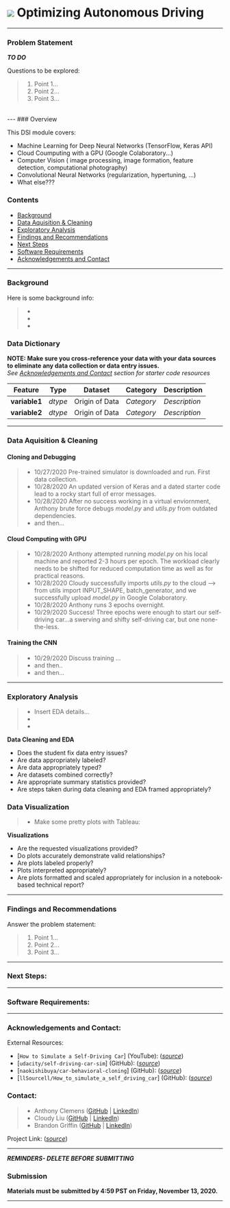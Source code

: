 # ![](https://ga-dash.s3.amazonaws.com/production/assets/logo-9f88ae6c9c3871690e33280fcf557f33.png) Optimizing Autonomous Driving
---
### Problem Statement
***TO DO***

  Questions to be explored:
> 1. Point 1...
> 2. Point 2...
> 3. Point 3...
<br>
---
### Overview

This DSI module covers:

- Machine Learning for Deep Neural Networks (TensorFlow, Keras API)
- Cloud Coumputing with a GPU (Google Colaboratory...)
- Computer Vision ( image processing, image formation, feature detection, computational photography)
- Convolutional Neural Networks (regularization, hypertuning, ...)
- What else???

### Contents

* [Background](#background)
* [Data Aquisition & Cleaning](#data_aquisition_and_cleaning)
* [Exploratory Analysis](#exploratory_analysis)
* [Findings and Recommendations](#findings_and_recommendations)
* [Next Steps](#next_steps)
* [Software Requirements](#software_requirements)
* [Acknowledgements and Contact](#acknowledgements_and_contact)
---
<a id='background'></a>
### Background

Here is some background info:
> * 
> *
> *

### Data Dictionary

**NOTE: Make sure you cross-reference your data with your data sources to eliminate any data collection or data entry issues.**<br>
*See [Acknowledgements and Contact](#acknowledgements_and_contact) section for starter code resources*<br>

|Feature|Type|Dataset|Category|Description|
|---|---|---|---|---|
|**variable1**|*dtype*|Origin of Data|*Category*|*Description*|
|**variable2**|*dtype*|Origin of Data|*Category*|*Description*|

---
<a id='data_aquisition_and_cleaning'></a>
### Data Aquisition & Cleaning
#### Cloning and Debugging

> * 10/27/2020 Pre-trained simulator is downloaded and run. First data collection.
> * 10/28/2020 An updated version of Keras and a dated starter code lead to a rocky start full of error messages.
> * 10/28/2020 After no success working in a virtual enviornment, Anthony brute force debugs *model.py* and *utils.py* from outdated dependencies.
> * and then...

#### Cloud Computing with GPU

> * 10/28/2020 Anthony attempted running *model.py* on his local machine and reported 2-3 hours per epoch. The workload clearly needs to be shifted for reduced computation time as well as for practical reasons.
> * 10/28/2020 Cloudy successfully imports *utils.py* to the cloud --> from utils import INPUT_SHAPE, batch_generator, and we successfully upload *model.py* in Google Colaboratory. 
> * 10/28/2020 Anthony runs 3 epochs overnight.
> * 10/29/2020 Success! Three epochs were enough to start our self-driving car...a swerving and shifty self-driving car, but one none-the-less.

#### Training the CNN

> * 10/29/2020 Discuss training ...
> * and then..
> * and then...

---
<a id='exploratory_analysis'></a>
### Exploratory Analysis

> * Insert EDA details...
> *
> *

**Data Cleaning and EDA**
- Does the student fix data entry issues?
- Are data appropriately labeled?
- Are data appropriately typed?
- Are datasets combined correctly?
- Are appropriate summary statistics provided?
- Are steps taken during data cleaning and EDA framed appropriately?

### Data Visualization

> * Make some pretty plots with Tableau:

**Visualizations**
- Are the requested visualizations provided?
- Do plots accurately demonstrate valid relationships?
- Are plots labeled properly?
- Plots interpreted appropriately?
- Are plots formatted and scaled appropriately for inclusion in a notebook-based technical report?

---
<a id='findings_and_recommendations'></a>
### Findings and Recommendations

  Answer the problem statement:
> 1. Point 1...
> 2. Point 2...
> 3. Point 3...

---
<a id='next_steps'></a>
### Next Steps:

---
<a id='software_requirements'></a>
### Software Requirements:


---
<a id='acknowledgements_and_contact'></a>
### Acknowledgements and Contact:

External Resources:
* [`How to Simulate a Self-Driving Car`] (YouTube): ([*source*](https://www.youtube.com/watch?v=EaY5QiZwSP4&t=1209s))
* [`udacity/self-driving-car-sim`] (GitHub): ([*source*](https://github.com/udacity/self-driving-car-sim))
* [`naokishibuya/car-behavioral-cloning`] (GitHub): ([*source*](https://github.com/naokishibuya/car-behavioral-cloning))
* [`llSourcell/How_to_simulate_a_self_driving_car`] (GitHub): ([*source*](https://github.com/llSourcell/How_to_simulate_a_self_driving_car))

### Contact:

> * Anthony Clemens ([GitHub](https://git.generalassemb.ly/ajclemens) | [LinkedIn](https://www.linkedin.com/in/anthony-clemens/))
> * Cloudy Liu      ([GitHub](https://git.generalassemb.ly/cloudmcloudyo) | [LinkedIn](https://www.linkedin.com/in/cloudyliu/))
> * Brandon Griffin ([GitHub](https://github.com/griffinbran) | [LinkedIn](https://www.linkedin.com/in/griffinbran/))

Project Link: ([*source*](https://git.generalassemb.ly/cloudmcloudyo/optimizing-self-driving/blob/master/README.md))

---
***REMINDERS- DELETE BEFORE SUBMITTING***
### Submission

**Materials must be submitted by 4:59 PST on Friday, November 13, 2020.**

---